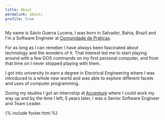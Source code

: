 ```yaml
---
title: About
permalink: about/
profile: true
---
```


My name is Sávio Guerra Lucena, I was born in Salvador, Bahia, Brazil and I'm a Software Engineer at [Comunidade de Práticas](atencaobasica.org.br).

For as long as I can remeber I have always been fascinated about technology and the wonders of it. That interest led me to start playing around with a few DOS commands on my first personal computer, and from that time on I never stopped playing with them.

I got into university to earn a degree in Electrical Engineering where I was introduced to a whole new world and was able to explore different facets and uses of computer programming.

During my studies I got an internship at [Accenture](https://www.accenture.com) where I could work my way up and by the time I left, 5 years later, I was a Senior Software Engineer and Team Leader.

{% include footer.html %}